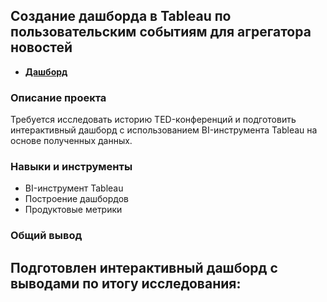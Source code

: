 ## Создание дашборда в Tableau по пользовательским событиям для агрегатора новостей
- **[Дашборд]([https://github.com/Kris-Soloveva/Portfolio/blob/main/Поиск%20клиентов%20с%20неоптимальными%20тарифами/Поиск%20клиентов%20с%20неоптимальными%20тарифами.ipynb](https://public.tableau.com/views/Project3_16974481882240/-?:language=en-US&:display_count=n&:origin=viz_share_link))**

### Описание проекта
Требуется исследовать историю TED-конференций и подготовить интерактивный дашборд с использованием BI-инструмента Tableau на основе полученных данных.

### Навыки и инструменты
* BI-инструмент Tableau  
* Построение дашбордов
* Продуктовые метрики

### Общий вывод
Подготовлен интерактивный дашборд с выводами по итогу исследования:
- 
